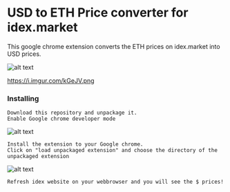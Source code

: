 # USD to ETH Price converter for idex.market

This google chrome extension converts the ETH prices on idex.market into USD prices.

![alt text](https://i.imgur.com/zLm55IQ.png)


https://i.imgur.com/kGeJV.png
### Installing

```
Download this repository and unpackage it.
Enable Google chrome developer mode
```

![alt text](https://i.imgur.com/YUgqBb1.png)

```
Install the extension to your Google chrome.
Click on "load unpackaged extension" and choose the directory of the unpackaged extension
```
![alt text](https://i.imgur.com/xUDbWyY.png)

```
Refresh idex website on your webbrowser and you will see the $ prices!
```
